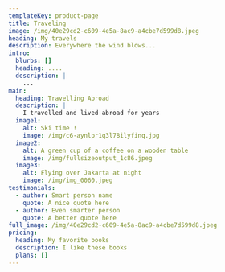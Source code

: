 ```yaml
---
templateKey: product-page
title: Traveling
image: /img/40e29cd2-c609-4e5a-8ac9-a4cbe7d599d8.jpeg
heading: My travels
description: Everywhere the wind blows...
intro:
  blurbs: []
  heading: ....
  description: |
    ...
main:
  heading: Travelling Abroad
  description: |
    I travelled and lived abroad for years
  image1:
    alt: Ski time !
    image: /img/c6-aynlpr1q3l78ilyfinq.jpg
  image2:
    alt: A green cup of a coffee on a wooden table
    image: /img/fullsizeoutput_1c86.jpeg
  image3:
    alt: Flying over Jakarta at night
    image: /img/img_0060.jpeg
testimonials:
  - author: Smart person name
    quote: A nice quote here
  - author: Even smarter person
    quote: A better quote here
full_image: /img/40e29cd2-c609-4e5a-8ac9-a4cbe7d599d8.jpeg
pricing:
  heading: My favorite books
  description: I like these books
  plans: []
---
```


